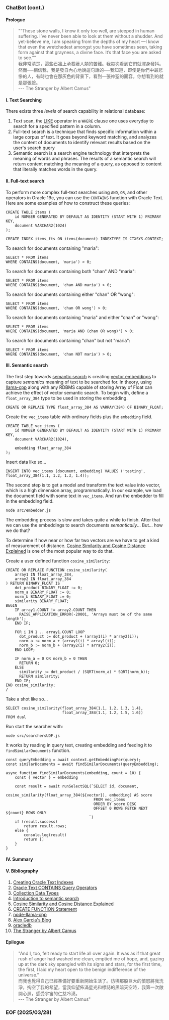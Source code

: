 ### ChatBot (cont.)


#### Prologue 
> "“These stone walls, I know it only too well, are steeped in human suffering. I’ve never been able to look at them without a shudder. And yet-believe me, I am speaking from the depths of my heart —I know that even the wretchedest amongst you have sometimes seen, taking form against that grayness, a divine face. It’s that face you are asked to see.”" <br />我非常清楚，這些石牆上承載著人類的苦難。我每次看到它們就渾身發抖。然而──相信我，我是發自內心地說這句話的──我知道，即使是你們中最悲慘的人，有時也會在那灰色的背景下，看到一張神聖的面容。你想看到的就是那張臉。<br />--- The Stranger by Albert Camus"


#### I. Text Searching
There exists three *levels* of search capability in relational database: 

1. Text scan, the [LIKE](https://www.w3schools.com/sql/sql_like.asp) operator in a `WHERE` clause one uses everyday to search for a specified pattern in a column. 
2. Full-text search is a technique that finds specific information within a large corpus of text. It goes beyond keyword matching, and analyzes the content of documents to identify relevant results based on the user's search query
3. Semantic search is a search engine technology that interprets the meaning of words and phrases. The results of a semantic search will return content matching the meaning of a query, as opposed to content that literally matches words in the query.


#### II. Full-text search
To perform more complex full-text searches using `AND`, `OR`, and other operators in Oracle 19c, you can use the `CONTAINS` function with Oracle Text. Here are some examples of how to construct these queries:
```
CREATE TABLE items (
    id NUMBER GENERATED BY DEFAULT AS IDENTITY (START WITH 1) PRIMARY KEY,
    document VARCHAR2(1024)
);

CREATE INDEX items_fts ON items(document) INDEXTYPE IS CTXSYS.CONTEXT;
```

To search for documents containing "maria":
```
SELECT * FROM items
WHERE CONTAINS(document, 'maria') > 0;
```

To search for documents containing both "chan" AND "maria":
```
SELECT * FROM items
WHERE CONTAINS(document, 'chan AND maria') > 0;
```

To search for documents containing either "chan" OR "wong":
```
SELECT * FROM items
WHERE CONTAINS(document, 'chan OR wong') > 0;
```

To search for documents containing "maria" and either "chan" or "wong":
```
SELECT * FROM items
WHERE CONTAINS(document, 'maria AND (chan OR wong)') > 0;
```

To search for documents containing "chan" but not "maria":
```
SELECT * FROM items
WHERE CONTAINS(document, 'chan NOT maria') > 0;
```


#### III. Semantic search
The first step towards [semantic search](https://github.com/Albert0i/RedisVectorSearch/blob/main/SemanticSearch.md) is creating [vector embeddings](https://redis.io/glossary/vector-embeddings/) to capture *semantics* meaning of text to be searched for. In theory, using [llama-cpp](https://github.com/ggml-org/llama.cpp) along with any RDBMS capable of storing Array of Float can achieve the effect of vector semantic search. To begin with, define a `float_array_384` type to be used in storing the embedding. 
```
CREATE OR REPLACE TYPE float_array_384 AS VARRAY(384) OF BINARY_FLOAT;
```

Create the `vec_items` table with ordinary fields plus the `embedding` field. 
```
CREATE TABLE vec_items (
    id NUMBER GENERATED BY DEFAULT AS IDENTITY (START WITH 1) PRIMARY KEY,
    document VARCHAR2(1024),

    embedding float_array_384
);
```
Insert data like so...
```
INSERT INTO vec_items (document, embedding) VALUES ('testing', float_array_384(1.1, 1.2, 1.3, 1.4));
```

The second step is to get a model and transform the text value into vector, which is a high dimension array, programmatically. In our example, we load the document field with some text in `vec_items`. And run the embedder to fill in the embedding field. 
```
node src/embedder.js 
```

The embedding process is slow and takes quite a while to finish. After that we can use the embeddings to search documents *semantically*... But... how we do that? 

To determine if how near or how far two vectors are we have to get a kind of measurement of distance. [Cosine Similarity and Cosine Distance Explained](https://github.com/Albert0i/RedisVectorSearch/blob/main/cosine.md) is one of the most popular way to do that. 

Create a user defined function `cosine_similarity`: 
```
CREATE OR REPLACE FUNCTION cosine_similarity(
    array1 IN float_array_384,
    array2 IN float_array_384
) RETURN BINARY_FLOAT IS
    dot_product BINARY_FLOAT := 0;
    norm_a BINARY_FLOAT := 0;
    norm_b BINARY_FLOAT := 0;
    similarity BINARY_FLOAT;
BEGIN
    IF array1.COUNT != array2.COUNT THEN
      RAISE_APPLICATION_ERROR(-20001, 'Arrays must be of the same length');
    END IF;

    FOR i IN 1 .. array1.COUNT LOOP
      dot_product := dot_product + (array1(i) * array2(i));
      norm_a := norm_a + (array1(i) * array1(i));
      norm_b := norm_b + (array2(i) * array2(i));
    END LOOP;

    IF norm_a = 0 OR norm_b = 0 THEN
      RETURN 0;
    ELSE
      similarity := dot_product / (SQRT(norm_a) * SQRT(norm_b));
      RETURN similarity;
    END IF;
END cosine_similarity;
/
```

Take a shot like so... 
```
SELECT cosine_similarity(float_array_384(1.1, 1.2, 1.3, 1.4), 
                         float_array_384(1.1, 1.2, 1.5, 1.6)) 
FROM dual
```

Run start the searcher with: 
```
node src/searchersUDF.js
```

It works by reading in query text, creating embedding and feeding it to `findSimilarDocuments` function. 
```
const queryEmbedding = await context.getEmbeddingFor(query);
const similarDocuments = await findSimilarDocuments(queryEmbedding);
```

```
async function findSimilarDocuments(embedding, count = 10) {
    const { vector } = embedding

    const result = await runSelectSQL(`SELECT id, document, 
                                              cosine_similarity(float_array_384(${vector}), embedding) AS score 
                                       FROM vec_items
                                       ORDER BY score DESC  
                                       OFFSET 0 ROWS FETCH NEXT ${count} ROWS ONLY
                                     `)
    if (result.success)
        return result.rows;
    else {
        console.log(result)
        return []
    } 
}
```


#### IV. Summary 


#### V. Bibliography
1. [Creating Oracle Text Indexes](https://docs.oracle.com/en/database/oracle/oracle-database/19/ccapp/creating-oracle-text-indexes.html#GUID-3505DB0D-B507-4D2E-A157-F16BD79FCF6E)
2. [Oracle Text CONTAINS Query Operators](https://docs.oracle.com/en/database/oracle/oracle-database/21/ccref/oracle-text-CONTAINS-query-operators.html#GUID-6410B783-FC9A-4C99-B3AF-9E0349AA43D1)
3. [Collection Data Types](https://docs.oracle.com/en/database/oracle/oracle-database/19/adobj/collection-data-types.html)
4. [Introduction to semantic search](https://github.com/Albert0i/RedisVectorSearch/blob/main/SemanticSearch.md)
5. [Cosine Similarity and Cosine Distance Explained](https://github.com/Albert0i/RedisVectorSearch/blob/main/cosine.md)
6. [CREATE FUNCTION Statement](https://docs.oracle.com/en/database/oracle/oracle-database/12.2/lnpls/CREATE-FUNCTION-statement.html)
7. [node-llama-cpp](https://www.npmjs.com/package/node-llama-cpp)
8. [Alex Garcia's Blog](https://alexgarcia.xyz/blog/)
9. [oracledb](https://www.npmjs.com/package/oracledb)
10. [The Stranger by Albert Camus](https://www.macobo.com/essays/epdf/CAMUS,%20Albert%20-%20The%20Stranger.pdf)


#### Epilogue
> "And I, too, felt ready to start life all over again. It was as if that great rush of anger had washed me clean, emptied me of hope, and, gazing up at the dark sky spangled with its signs and stars, for the first time, the first, I laid my heart open to the benign indifference of the universe." <br />而我也覺得自己已經準備好要重新開始生活了。彷彿那股巨大的憤怒將我洗淨，掏空了我的希望，當我仰望佈滿星光和標誌的黑暗天空時，我第一次敞開心扉，感受宇宙的仁慈冷漠。<br />--- The Stranger by Albert Camus"


### EOF (2025/03/28)
